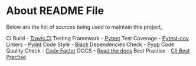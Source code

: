 # About README File

Below are the list of sources being used to maintain this project,

CI Build - [Travis CI](https://travis-ci.com/)
Testing Framework - [Pytest](https://pypi.org/project/pytest/)
Test Coverage - [Pytest-cov](https://pypi.org/project/pytest-cov/)
Linters - [Pylint](https://pypi.org/project/pylint/)
Code Style - [Black](https://pypi.org/project/black/)
Dependencies Check - [Pyup](https://pyup.io/)
Code Quality Check - [Code Factor](https://www.codefactor.io/)
DOCS - [Read the docs](https://readthedocs.org/)
Best Practise - [CII Best Practise](https://bestpractices.coreinfrastructure.org/en)

